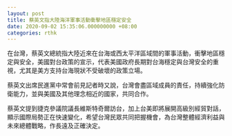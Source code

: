 ```yaml
---
layout: post
title: 蔡英文指大陸海洋軍事活動衝擊地區穩定安全　
date: 2020-09-02 15:35:06.000000000 +08:00
categories: rthk
---
```


在台灣，蔡英文總統指大陸近來在台海或西太平洋區域間的軍事活動，衝擊地區穩定與安全，美國對台政策的宣示，代表美國政府長期對台海穩定與台灣安全的重視，尤其是美方支持台海現狀不受破壞的政策立場。

蔡英文出席民進黨中常會前見記者時又說，台灣會盡區域成員的責任，持續強化防衛能力，並與美國及其他理念相近的國家，共同合作。

蔡英文提到捷克參議院議長維斯特奇爾訪台，加上台美即將展開高級別經貿對話，顯示國際局勢正在快速變化，希望台灣民眾共同把握機會，為台灣整體經濟利益與未來總體戰略，作長遠及正確決定。
